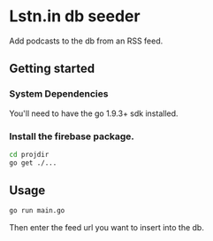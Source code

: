 # Lstn.in db seeder

Add podcasts to the db from an RSS feed. 

## Getting started

### System Dependencies

You'll need to have the go 1.9.3+ sdk installed. 


### Install the firebase package.

```bash
cd projdir
go get ./...
```

## Usage

```bash
go run main.go
```

Then enter the feed url you want to insert into the db. 